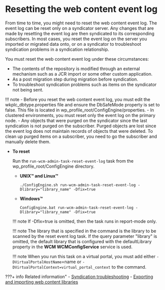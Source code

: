 # Resetting the web content event log

From time to time, you might need to reset the web content event log. The event log can be reset only on a syndicator server. Any changes that are made by resetting the event log are then syndicated to its corresponding subscribers. In most cases, you reset the event log on the server you imported or migrated data onto, or on a syndicator to troubleshoot syndication problems in a syndication relationship.

You must reset the web content event log under these circumstances:

-   The contents of the repository is modified through an external mechanism such as a JCR import or some other custom application.
-   As a post migration step during migration before syndication.
-   To troubleshoot syndication problems such as items on the syndicator not being sent.

!!! note
    -   Before you reset the web content event log, you must edit the wkplc_dbtype.properties file and ensure the DbSafeMode property is set to false. This file is located in wp_profile_root/ConfigEngine/properties.
    -   In clustered environments, you must reset only the event log on the primary node.
    -   Any objects that were purged on the syndicator since the last syndication is not purged on the subscriber. Purged objects are lost since the event log does not maintain records of objects that were deleted. To clean up purged items on a subscriber, you need to go the subscriber and manually delete them.

-   **To reset**

    Run the `run-wcm-admin-task-reset-event-log` task from the wp_profile_root/ConfigEngine directory.

    -   **UNIX™ and Linux™**

        `./ConfigEngine.sh run-wcm-admin-task-reset-event-log -Dlibrary="library_name" -Dfix=true`

    -   **Windows™**

        `ConfigEngine.bat run-wcm-admin-task-reset-event-log -Dlibrary="library_name" -Dfix=true`

    !!! note
        If -Dfix=true is omitted, then the task runs in report-mode only.

    !!! note
        The library that is specified in the command is the library to be scanned by the reset event log task. If the query parameter "library" is omitted, the default library that is configured with the defaultLibrary property in the **WCM WCMConfigService** service is used.

    !!! note
        When you run this task on a virtual portal, you must add either `-DVirtualPortalHostName`=name or `-DVirtualPortalContext=virtual_portal_context` to the command.



???+ info Related information"
    - [Syndication troubleshooting](../../wcm_content_delivery/syndication/wcm_syndication_troubleshooting.md)
    - [Exporting and importing web content libraries](../wcm_adm_tools/wcmlibrary_export/index.md)

